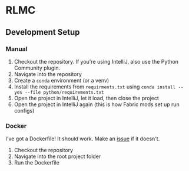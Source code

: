 # RLMC

## Development Setup
### Manual
1. Checkout the repository. If you're using IntelliJ, also use the Python Community plugin.
2. Navigate into the repository
3. Create a `conda` environment (or a venv)
4. Install the requirements from `requirments.txt` using `conda install --yes --file python/requirements.txt`
5. Open the project in IntelliJ, let it load, then close the project
6. Open the project in IntelliJ again (this is how Fabric mods set up run configs)

### Docker
I've got a Dockerfile! It should work. Make an [issue](https://github.com/skycatminepokie/rlmc/issues/new) if it doesn't.
1. Checkout the repository
2. Navigate into the root project folder
3. Run the Dockerfile